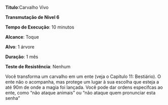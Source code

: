 **Titulo**:Carvalho Vivo

**Transmutação de Nível 6**

**Tempo de Execução**: 10 minutos

**Alcance**: Toque

**Alvo**: 1 árvore

**Duração**: 1 mês

**Teste de Resistência**: Nenhum

Você transforma um carvalho em um ente (veja o Capítulo 11: Bestiário). O ente não o acompanha, mas protege um lugar à sua escolha que esteja a até 90m de onde a magia foi lançada. 
Você pode dar ordens específcas ao ente, como “não ataque animais” ou “não ataque quem pronunciar esta senha”
